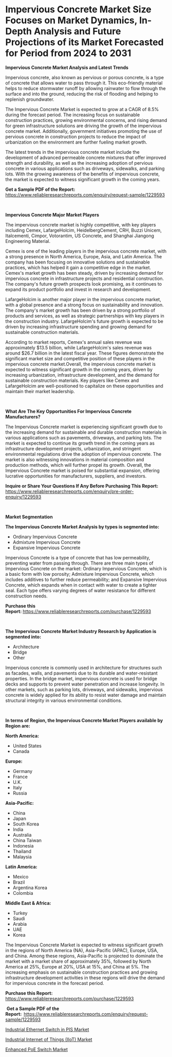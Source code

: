 <p><h1>Impervious Concrete Market Size Focuses on Market Dynamics, In-Depth Analysis and Future Projections of its Market Forecasted for Period from 2024 to 2031</h1></p><p><strong>Impervious Concrete Market Analysis and Latest Trends</strong></p>
<p><p>Impervious concrete, also known as pervious or porous concrete, is a type of concrete that allows water to pass through it. This eco-friendly material helps to reduce stormwater runoff by allowing rainwater to flow through the surface and into the ground, reducing the risk of flooding and helping to replenish groundwater.</p><p>The Impervious Concrete Market is expected to grow at a CAGR of 8.5% during the forecast period. The increasing focus on sustainable construction practices, growing environmental concerns, and rising demand for green infrastructure solutions are driving the growth of the impervious concrete market. Additionally, government initiatives promoting the use of pervious concrete in construction projects to reduce the impact of urbanization on the environment are further fueling market growth.</p><p>The latest trends in the impervious concrete market include the development of advanced permeable concrete mixtures that offer improved strength and durability, as well as the increasing adoption of pervious concrete in various applications such as driveways, sidewalks, and parking lots. With the growing awareness of the benefits of impervious concrete, the market is expected to witness significant growth in the coming years.</p></p>
<p><strong>Get a Sample PDF of the Report:&nbsp;</strong> <a href="https://www.reliableresearchreports.com/enquiry/request-sample/1229593">https://www.reliableresearchreports.com/enquiry/request-sample/1229593</a></p>
<p>&nbsp;</p>
<p><strong>Impervious Concrete Major Market Players</strong></p>
<p><p>The impervious concrete market is highly competitive, with key players including Cemex, LafargeHolcim, HeidelbergCement, CRH, Buzzi Unicem, Italcementi, Cimpor, Votorantim, US Concrete, and Shanghai Jiangong Engineering Material.</p><p>Cemex is one of the leading players in the impervious concrete market, with a strong presence in North America, Europe, Asia, and Latin America. The company has been focusing on innovative solutions and sustainable practices, which has helped it gain a competitive edge in the market. Cemex's market growth has been steady, driven by increasing demand for impervious concrete in infrastructure projects and residential construction. The company's future growth prospects look promising, as it continues to expand its product portfolio and invest in research and development.</p><p>LafargeHolcim is another major player in the impervious concrete market, with a global presence and a strong focus on sustainability and innovation. The company's market growth has been driven by a strong portfolio of products and services, as well as strategic partnerships with key players in the construction industry. LafargeHolcim's future growth is expected to be driven by increasing infrastructure spending and growing demand for sustainable construction materials.</p><p>According to market reports, Cemex's annual sales revenue was approximately $13.5 billion, while LafargeHolcim's sales revenue was around $26.7 billion in the latest fiscal year. These figures demonstrate the significant market size and competitive position of these players in the impervious concrete market.Overall, the impervious concrete market is expected to witness significant growth in the coming years, driven by increasing urbanization, infrastructure development, and the demand for sustainable construction materials. Key players like Cemex and LafargeHolcim are well-positioned to capitalize on these opportunities and maintain their market leadership.</p></p>
<p>&nbsp;</p>
<p><strong>What Are The Key Opportunities For Impervious Concrete Manufacturers?</strong></p>
<p><p>The Impervious Concrete market is experiencing significant growth due to the increasing demand for sustainable and durable construction materials in various applications such as pavements, driveways, and parking lots. The market is expected to continue its growth trend in the coming years as infrastructure development projects, urbanization, and stringent environmental regulations drive the adoption of impervious concrete. The market is also witnessing innovations in material composition and production methods, which will further propel its growth. Overall, the Impervious Concrete market is poised for substantial expansion, offering lucrative opportunities for manufacturers, suppliers, and investors.</p></p>
<p><strong>Inquire or Share Your Questions If Any Before Purchasing This Report:</strong> <a href="https://www.reliableresearchreports.com/enquiry/pre-order-enquiry/1229593">https://www.reliableresearchreports.com/enquiry/pre-order-enquiry/1229593</a></p>
<p>&nbsp;</p>
<p><strong>Market Segmentation</strong></p>
<p><strong>The Impervious Concrete Market Analysis by types is segmented into:</strong></p>
<p><ul><li>Ordinary Impervious Concrete</li><li>Admixture Impervious Concrete</li><li>Expansive Impervious Concrete</li></ul></p>
<p><p>Impervious Concrete is a type of concrete that has low permeability, preventing water from passing through. There are three main types of Impervious Concrete on the market: Ordinary Impervious Concrete, which is a basic form with low porosity; Admixture Impervious Concrete, which includes additives to further reduce permeability; and Expansive Impervious Concrete, which expands when in contact with water to create a tighter seal. Each type offers varying degrees of water resistance for different construction needs.</p></p>
<p><strong>Purchase this Report:&nbsp;</strong><a href="https://www.reliableresearchreports.com/purchase/1229593">https://www.reliableresearchreports.com/purchase/1229593</a></p>
<p>&nbsp;</p>
<p><strong>The Impervious Concrete Market Industry Research by Application is segmented into:</strong></p>
<p><ul><li>Architecture</li><li>Bridge</li><li>Other</li></ul></p>
<p><p>Impervious concrete is commonly used in architecture for structures such as facades, walls, and pavements due to its durable and water-resistant properties. In the bridge market, impervious concrete is used for bridge decks and supports to prevent water penetration and increase longevity. In other markets, such as parking lots, driveways, and sidewalks, impervious concrete is widely applied for its ability to resist water damage and maintain structural integrity in various environmental conditions.</p></p>
<p>&nbsp;</p>
<p><strong>In terms of Region, the Impervious Concrete Market Players available by Region are:</strong></p>
<p>
    <p> <strong> North America: </strong>
        <ul>
            <li>United States</li>
            <li>Canada</li>
        </ul>
        </p> 
    <p> <strong> Europe: </strong>
        <ul>
            <li>Germany</li>
            <li>France</li>
            <li>U.K.</li>
            <li>Italy</li>
            <li>Russia</li>
        </ul>
        </p> 
    <p> <strong> Asia-Pacific: </strong>
        <ul>
            <li>China</li>
            <li>Japan</li>
            <li>South Korea</li>
            <li>India</li>
            <li>Australia</li>
            <li>China Taiwan</li>
            <li>Indonesia</li>
            <li>Thailand</li>
            <li>Malaysia</li>
        </ul>
        </p> 
    <p> <strong> Latin America: </strong>
        <ul>
            <li>Mexico</li>
            <li>Brazil</li>
            <li>Argentina Korea</li>
            <li>Colombia</li>
        </ul>
        </p> 
    <p> <strong> Middle East & Africa: </strong>
        <ul>
            <li>Turkey</li>
            <li>Saudi</li>
            <li>Arabia</li>
            <li>UAE</li>
            <li>Korea</li>
        </ul>
    </p>
    </p>
<p><p>The Impervious Concrete Market is expected to witness significant growth in the regions of North America (NA), Asia-Pacific (APAC), Europe, USA, and China. Among these regions, Asia-Pacific is projected to dominate the market with a market share of approximately 35%, followed by North America at 25%, Europe at 20%, USA at 15%, and China at 5%. The increasing emphasis on sustainable construction practices and growing infrastructure development activities in these regions will drive the demand for impervious concrete in the forecast period.</p></p>
<p><strong>Purchase this Report: </strong><a href="https://www.reliableresearchreports.com/purchase/1229593">https://www.reliableresearchreports.com/purchase/1229593</a></p>
<p>&nbsp;<strong>Get a Sample PDF of the Report:&nbsp;&nbsp;</strong><a href="https://www.reliableresearchreports.com/enquiry/request-sample/1229593">https://www.reliableresearchreports.com/enquiry/request-sample/1229593</a></p>
<p><strong></strong></p>
<p><p><a href="https://view.publitas.com/reportprime-1/industrial-ethernet-switch-in-pis-market-offers-provide-insightful-data-for-the-time-period-from-2023-to-2030-and-also-provide-analysis-based-on-application-type-and-region/">Industrial Ethernet Switch in PIS Market</a></p><p><a href="https://view.publitas.com/reportprime-1/industrial-internet-of-things-iiot-market-provides-a-comprehensive-analysis-including-a-macro-overview-of-the-market-as-well-as-micro-details-such-as-market-size-and-competitive-landscape/">Industrial Internet of Things (IIoT) Market</a></p><p><a href="https://view.publitas.com/reportprime-1/global-enhanced-poe-switch-market-size-and-market-trends-insights-and-projections-from-2023-to-2030/">Enhanced PoE Switch Market</a></p></p>